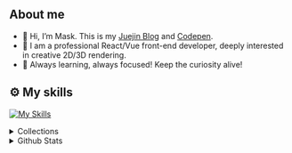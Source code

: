 ## About me
- 🍔 Hi, I’m Mask. This is my [Juejin Blog](https://juejin.cn/user/1204720472953240/posts) and [Codepen](https://codepen.io/jsmask).
- 🍱 I am a professional React/Vue front-end developer, deeply interested in creative 2D/3D rendering.
- 🍖 Always learning, always focused! Keep the curiosity alive!

⚙️ My skills
------
[![My Skills](https://skillicons.dev/icons?i=js,ts,threejs,blender,vite,vue,react,nodejs,pinia,vscode,electron,git,ps,html,css,sass,svg,unity,py,mongodb&perline=8)](https://github.com/jsmask)

<details>
  <summary>Collections</summary>
  <a href="https://3d-gbc.netlify.app/">GAMEBOY Game Console</a>&nbsp;&nbsp;&nbsp;&nbsp;
  <a href="https://mask-3d-record.netlify.app/">8-bit Record Player</a>&nbsp;&nbsp;&nbsp;&nbsp;
  <a href="https://3d-chromaforge-workshop.netlify.app/">Model Skin Swap</a>&nbsp;&nbsp;&nbsp;&nbsp;
  <a href="https://ornate-caramel-dd8319.netlify.app/#/src/views/pages/3d-fly-bird">FlyBird</a>&nbsp;&nbsp;&nbsp;&nbsp;
  <a href="https://ornate-caramel-dd8319.netlify.app/#/src/views/pages/3d-jinmu-reflection">Tokyo Ghoul - Ken Kaneki</a>&nbsp;&nbsp;&nbsp;&nbsp;
  <a href="https://ornate-caramel-dd8319.netlify.app/#/src/views/pages/3d-halloween">Halloween - Chopper</a>&nbsp;&nbsp;&nbsp;&nbsp;
  <a href="https://ornate-caramel-dd8319.netlify.app/#/src/views/pages/3d-art-exhibition">Art Exhibition</a>&nbsp;&nbsp;&nbsp;&nbsp;
  <a href="https://sea-viewer.netlify.app/">Mysterious Island</a>&nbsp;&nbsp;&nbsp;&nbsp;
  <a href="https://delicious-afternoon.netlify.app/">Sweet Moment</a>&nbsp;&nbsp;&nbsp;&nbsp;
  <a href="https://ornate-caramel-dd8319.netlify.app/#/src/views/pages/3d-holographic-robot">Holographic Gundam</a>&nbsp;&nbsp;&nbsp;&nbsp;
  <a href="https://ornate-caramel-dd8319.netlify.app/#/src/views/pages/3d-train">Lego Train</a>&nbsp;&nbsp;&nbsp;&nbsp;
  <a href="https://fps-base-game.netlify.app">FPS Game</a>&nbsp;&nbsp;&nbsp;&nbsp;
  <a href="https://jsmask.github.io/jump-game/index.html">Jump Game</a>&nbsp;&nbsp;&nbsp;&nbsp;
  <a href="https://2d-duck-hunt.netlify.app/">Duck Hunt Game</a>&nbsp;&nbsp;&nbsp;&nbsp;
  <a href="https://shilipo-game.netlify.app/">Shilipo Sword Master</a>&nbsp;&nbsp;&nbsp;&nbsp;
  <a href="https://codepen.io/jsmask/full/xxVaOMy">Paper Fish</a>&nbsp;&nbsp;&nbsp;&nbsp;
  <a href="https://jsmask.github.io/show/02/index.html">The Rivers and Lakes</a>&nbsp;&nbsp;&nbsp;&nbsp;
  <a href="https://jsmask.github.io/gold-miner/">Gold Miner</a>&nbsp;&nbsp;&nbsp;&nbsp;
</details>

<details>
  <summary>Github Stats</summary>
  <p align="center"><img src="https://github-readme-stats.vercel.app/api?username=jsmask&show_icons=true&title_color=75564B&icon_color=75564B&text_color=75564B&bg_color=FFC221" alt="stats" /></p>
</details>


